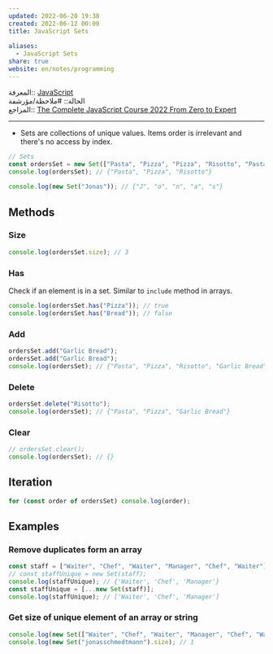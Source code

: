 ```yaml
---  
updated: 2022-06-20 19:38  
created: 2022-06-12 00:00  
title: JavaScript Sets  
  
aliases:  
  - JavaScript Sets  
share: true  
website: en/notes/programming  
---  
```

  
المعرفة:: [JavaScript](JavaScript)  
الحالة:: #ملاحظة/مؤرشفة  
المراجع:: [The Complete JavaScript Course 2022 From Zero to Expert](The%20Complete%20JavaScript%20Course%202022%20From%20Zero%20to%20Expert)  
  
---  
  
- Sets are collections of unique values. Items order is irrelevant and there's no access by index.  
  
```js  
// Sets  
const ordersSet = new Set(["Pasta", "Pizza", "Pizza", "Risotto", "Pasta", "Pizza"]);  
console.log(ordersSet); // {"Pasta", "Pizza", "Risotto"}  
  
console.log(new Set("Jonas")); // {"J", "o", "n", "a", "s"}  
```  
  
## Methods  
  
### Size  
  
```js  
console.log(ordersSet.size); // 3  
```  
  
### Has  
  
Check if an element is in a set. Similar to `include` method in arrays.  
  
```js  
console.log(ordersSet.has("Pizza")); // true  
console.log(ordersSet.has("Bread")); // false  
```  
  
### Add  
  
```js  
ordersSet.add("Garlic Bread");  
ordersSet.add("Garlic Bread");  
console.log(ordersSet); // {"Pasta", "Pizza", "Risotto", "Garlic Bread"}  
```  
  
### Delete  
  
```js  
ordersSet.delete("Risotto");  
console.log(ordersSet); // {"Pasta", "Pizza", "Garlic Bread"}  
```  
  
### Clear  
  
```js  
// ordersSet.clear();  
console.log(ordersSet); // {}  
```  
  
## Iteration  
  
```js  
for (const order of ordersSet) console.log(order);  
```  
  
## Examples  
  
### Remove duplicates form an array  
  
```js  
const staff = ["Waiter", "Chef", "Waiter", "Manager", "Chef", "Waiter"];  
// const staffUnique = new Set(staff);  
console.log(staffUnique); // {'Waiter', 'Chef', 'Manager'}  
const staffUnique = [...new Set(staff)];  
console.log(staffUnique); // ['Waiter', 'Chef', 'Manager']  
```  
  
### Get size of unique element of an array or string  
  
```js  
console.log(new Set(["Waiter", "Chef", "Waiter", "Manager", "Chef", "Waiter"]).size); // 3  
console.log(new Set("jonasschmedtmann").size); // 1  
```  

